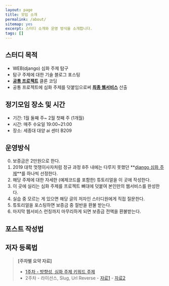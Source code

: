 ```yaml
---
layout: page
title: 모임 소개
permalink: /about/
sitemap: yes
excerpt: 스터디 소개와 운영 방식을 소개합니다.
tags: []
---
```


## 스터디 목적

* WEB(django) 심화 주제 탐구
* 탐구 주제에 대한 기술 블로그 포스팅 
* **[공통 프로젝트](http://www.yes24.com/Product/Goods/69758579)** 클론 코딩 
* 공통 프로젝트에 심화 주제를 덧붙임으로써 **[최종 웹서비스](https://web-together.github.io/results/)** 산출

## 정기모임 장소 및 시간

* 기간: 1월 둘째 주~ 2월 첫째 주 (1개월) 
* 시간: 매주 수요일 19:00~21:00 
* 장소: 세종대 대양 ai 센터 B209

## 운영방식

 0. 보증금은 2만원으로 한다.
 1. 2019 대학 멋쟁이사자처럼 정규 과정 8주 내에는 다루지 못했던 **[django 심화 주제](https://web-together.github.io/tags/)**를 하나씩 선정한다.
 2. 해당 주제에 대한 자세한 (예제코드를 포함한) 튜토리얼을 이 곳에 작성한다. 
 3. 이 곳에 실리는 심화 주제를 프로젝트 뼈대에 덧붙여 본인만의 웹서비스를 완성한다. 
 4. 실습 중 모르는 게 있으면 해당 글의 저자인 스터디원에게 직접 질문한다. 
 5. 튜토리얼을 포스팅하면 보증금 중 절반을 환불 받는다. 
 6. 마지막 웹서비스 런칭까지 마무리하게 되면 보증금 전액을 환불받는다. 

## 포스트 작성법

## 저자 등록법


> __[주차별 요약 자료]__
>
> * [1주차 - 방향성, 심화 주제 키워드 주제 ](https://github.com/web-together/web-together.github.io/files/4039287/2020.pdf)
> * 2주차 - 라이선스, Slug, Url Reverse 
        - [자료1](https://github.com/web-together/web-together.github.io/files/4076694/0115.pdf)
        - [자료2](https://github.com/web-together/Django-Shop#preview)